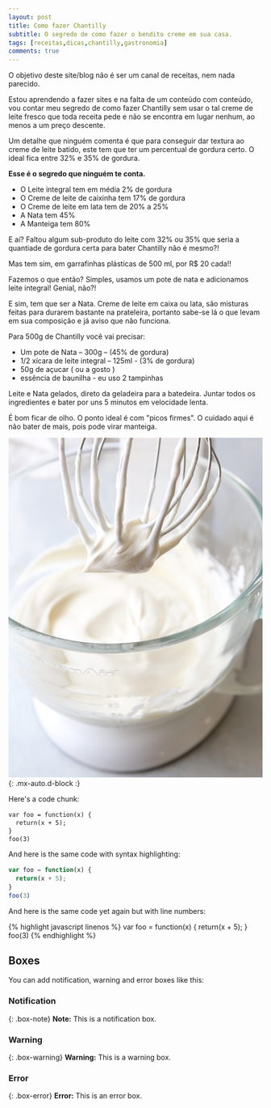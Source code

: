 ```yaml
---
layout: post
title: Como fazer Chantilly
subtitle: O segredo de como fazer o bendito creme em sua casa.
tags: [receitas,dicas,chantilly,gastronomia]
comments: true
---
```


O objetivo deste site/blog não é ser um canal de receitas, nem nada parecido.

Estou aprendendo a fazer sites e na falta de um conteúdo com conteúdo, vou contar meu segredo de como fazer Chantilly sem usar o tal creme de leite fresco que toda receita pede e não se encontra em lugar nenhum, ao menos a um preço descente.

Um detalhe que ninguém comenta é que para conseguir dar textura ao creme de leite batido, este tem que ter um percentual de gordura certo. O ideal fica entre 32% e 35% de gordura.

**Esse é o segredo que ninguém te conta.**

* O Leite integral tem em média 2% de gordura
* O Creme de leite de caixinha tem 17% de gordura
* O Creme de leite em lata tem de 20% a 25%
* A Nata tem 45%
* A Manteiga tem 80%

E aí? Faltou algum sub-produto do leite com 32% ou 35% que seria a quantiade de gordura certa para bater Chantilly não é mesmo?!

Mas tem sim, em garrafinhas plásticas de 500 ml, por R$ 20 cada!!

Fazemos o que então? 
Simples, usamos um pote de nata e adicionamos leite integral! 
Genial, não?!

E sim, tem que ser a Nata. Creme de leite em caixa ou lata, são misturas feitas para durarem bastante na prateleira, portanto sabe-se lá o que levam em sua composição e já aviso que não funciona.

Para 500g de Chantilly você vai precisar:

- Um pote de Nata – 300g – (45% de gordura)
- 1/2 xícara de leite integral – 125ml - (3% de gordura)
- 50g de açucar ( ou a gosto )
- essência de baunilha - eu uso 2 tampinhas 

Leite e Nata gelados, direto da geladeira para a batedeira.
Juntar todos os ingredientes e bater por uns 5 minutos em velocidade lenta. 

É bom ficar de olho. O ponto ideal é com "picos firmes". O cuidado aqui é não bater de mais, pois pode virar manteiga.


![Ponto do Chantilly](/assets/img/ponto.jpg) {: .mx-auto.d-block :}


Here's a code chunk:

~~~
var foo = function(x) {
  return(x + 5);
}
foo(3)
~~~

And here is the same code with syntax highlighting:

```javascript
var foo = function(x) {
  return(x + 5);
}
foo(3)
```

And here is the same code yet again but with line numbers:

{% highlight javascript linenos %}
var foo = function(x) {
  return(x + 5);
}
foo(3)
{% endhighlight %}

## Boxes
You can add notification, warning and error boxes like this:

### Notification

{: .box-note}
**Note:** This is a notification box.

### Warning

{: .box-warning}
**Warning:** This is a warning box.

### Error

{: .box-error}
**Error:** This is an error box.
